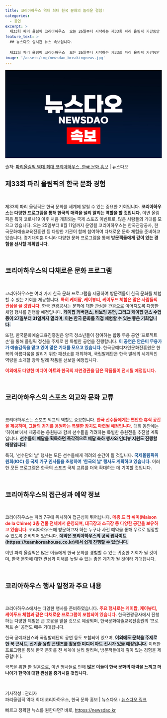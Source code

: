 ```yaml
---
title: 코리아하우스 역대 최대 한국 문화의 놀라운 경험!
categories:
  - 공연
excerpt: >
  제33회 파리 올림픽 코리아하우스  오는 26일부터 시작하는 제33회 파리 올림픽 기간동안 역대 최대 규모의…
feature_text: >
  ## 뉴스다오 실시간 뉴스 속보입니다.

  제33회 파리 올림픽 코리아하우스  오는 26일부터 시작하는 제33회 파리 올림픽 기간동안 역대 최대 규모의…
image: '/assets/img/newsdao_breakingnews.jpg'
---
```


![뉴스다오 속보](/assets/img/newsdao_breakingnews.jpg)

<p>출처: <a href="httpss://newsdao.kr/4959" rel="dofollow">파리올림픽 역대 최대 코리아하우스, 한국 문화 홍보</a> | 뉴스다오</p>

<h2 data-ke-size="size26">제33회 파리 올림픽의 한국 문화 경험</h2>

<p data-ke-size="size16">&nbsp;</p>

제33회 파리 올림픽은 한국 문화를 세계에 알릴 수 있는 중요한 기회입니다. **코리아하우스는 다양한 프로그램을 통해 한국의 매력을 널리 알리는 역할을 할 것입니다.** 이번 올림픽은 특히 코로나19 이후 처음 개최되는 국제 스포츠 이벤트로, 많은 사람들의 기대를 모으고 있습니다. 오는 25일부터 8월 11일까지 운영될 코리아하우스는 한국관광공사, 한국문화예술교육진흥원 등 다양한 기관이 함께 참여하여 다채로운 문화 체험을 준비하고 있습니다.  경기대회뿐 아니라 다양한 문화 프로그램을 통해 **방문객들에게 깊이 있는 경험을 선사할 계획입니다.**

<p data-ke-size="size16">&nbsp;</p>

<h2 data-ke-size="size26">코리아하우스의 다채로운 문화 프로그램</h2>

<p data-ke-size="size16">&nbsp;</p>

코리아하우스는 여러 가지 한국 문화 프로그램을 제공하여 방문객들이 한국 문화를 체험할 수 있는 기회를 제공합니다. <b><span style="color: #ee2323;">특히 케이팝, 케이뷰티, 케이푸드 체험은 많은 사람들의 관심을 끌 것입니다.</span></b> 한국 관광공사는 문화에 대한 관심을 관광으로 이어지도록 다양한 체험 행사를 진행할 예정입니다. <b><span style="background-color: #21538527;">케이팝 커버댄스, 비보잉 공연, 그리고 케이팝 댄스 수업 등이 27일부터 31일까지 열리며, 이는 한국 문화를 직접 체험할 수 있는 좋은 기회입니다.</span></b> 

또한, 한국문화예술교육진흥원은 양국 청소년들이 참여하는 합동 무용 공연 ‘프로젝트 손’을 통해 올림픽 정신을 주제로 한 특별한 공연을 진행합니다. <b><span style="color: #1a5490;">이 공연은 안은미 무용가가 예술감독을 맡고 있어 많은 기대를 모으고 있습니다.</span></b> 한국공예디자인문화진흥원은 한복의 아름다움을 알리기 위한 패션쇼를 개최하며, 국립발레단은 한국 발레의 세계적인 역량을 소개할 창작 발레 작품을 선보일 예정입니다. 

<b><span style="color: #ee2323;">이외에도 다양한 미디어 아트와 한국의 자연경관을 담은 작품들이 전시될 예정입니다.</span></b> 

<p data-ke-size="size16">&nbsp;</p>

<h2 data-ke-size="size26">코리아하우스의 스포츠 외교와 문화 교류</h2>

<p data-ke-size="size16">&nbsp;</p>

코리아하우스는 스포츠 외교의 역할도 중요합니다. <b><span style="color: #ee2323;">한국 선수들에게는 편안한 휴식 공간을 제공하며, 그들의 경기를 응원하는 특별한 장치도 마련될 예정입니다.</span></b> 대회 동안에는 ‘하이브’에서 제공하는 응원봉과 함께 선수들을 격려하는 특별한 응원전을 추진할 계획입니다. <b><span style="background-color: #21538527;">선수들이 메달을 획득하면 즉각적으로 메달 축하 행사와 인터뷰 지원도 진행할 예정입니다.</span></b>

특히, ‘선수단의 날’ 행사는 모든 선수들에게 격려의 순간이 될 것입니다. <b><span style="color: #1a5490;">국제올림픽위원회(IOC) 등 국제 기구 인사들을 초청하여 ‘한국의 날’ 행사도 계획하고 있습니다.</span></b> 이러한 모든 프로그램은 한국의 스포츠 국제 교류를 더욱 확대하는 데 기여할 것입니다.

<p data-ke-size="size16">&nbsp;</p>

<h2 data-ke-size="size26">코리아하우스의 접근성과 예약 정보</h2>

<p data-ke-size="size16">&nbsp;</p>

코리아하우스는 파리 7구에 위치하여 접근성이 뛰어납니다. <b><span style="color: #ee2323;">메종 드 라 쉬미(Maison de la Chime) 3층 건물 전체에서 운영되며, 대극장과 소극장 등 다양한 공간을 보유하고 있습니다.</span></b> 코리아하우스에 방문하고자 하는 누구나 사전 예약을 통해 무료로 입장할 수 있도록 준비되어 있습니다. <b><span style="background-color: #21538527;">예약은 코리아하우스의 공식 웹사이트(httpss://teamkoreahouse.co.kr)에서 쉽게 진행할 수 있습니다.</span></b>

이번 파리 올림픽은 많은 이들에게 한국 문화를 경험할 수 있는 귀중한 기회가 될 것이며, 한국 문화에 대한 관심과 이해를 높일 수 있는 좋은 계기가 될 것이라 기대됩니다.

<p data-ke-size="size16">&nbsp;</p>

<h2 data-ke-size="size26">코리아하우스 행사 일정과 주요 내용</h2>

<p data-ke-size="size16">&nbsp;</p>

코리아하우스에서는 다양한 행사를 준비하였습니다. <b><span style="color: #ee2323;">주요 행사로는 케이팝, 케이뷰티, 케이푸드 체험과 같은 다채로운 프로그램이 포함되어 있습니다.</span></b> 한국관광공사에서 진행하는 다양한 체험은 큰 호응을 얻을 것으로 예상되며, 한국문화예술교육진흥원의 ‘프로젝트 손’ 공연도 매우 기대됩니다. 

한국 공예패션쇼와 국립발레단의 공연 등도 포함되어 있으며, <b><span style="background-color: #21538527;">이외에도 문학을 주제로 한 북 콘서트, 신기술 융합 콘텐츠를 활용한 미디어 아트 전시가 있을 예정입니다.</span></b> 이러한 프로그램을 통해 한국 문화를 전 세계에 널리 알리며, 방문객들에게 깊이 있는 경험을 제공합니다. 

극복을 위한 한 걸음으로, 이번 행사들로 인해 **많은 이들이 한국 문화의 매력을 느끼고 더 나아가 한국에 대한 관심을 증가시킬 것입니다.**

<p data-ke-size="size16">&nbsp;</p>

기사작성 : 관리자  
파리올림픽 역대 최대 코리아하우스, 한국 문화 홍보 | 뉴스다오 : [뉴스다오 링크](httpss://newsdao.kr/4959) 

빠르고 정확한 뉴스를 원한다면? 바로, <a href="httpss://newsdao.kr" rel="dofollow">httpss://newsdao.kr</a>


